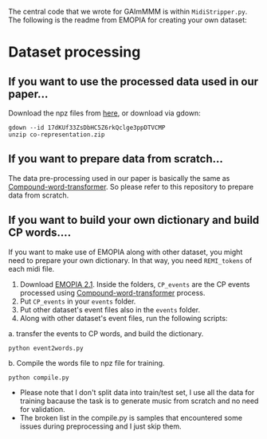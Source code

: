 
The central code that we wrote for GAImMMM is within `MidiStripper.py`. The following is the readme from EMOPIA for creating your own dataset:

# Dataset processing

## If you want to use the processed data used in our paper...
Download the npz files from [here](https://drive.google.com/file/d/17dKUf33ZsDbHC5Z6rkQclge3ppDTVCMP/view?usp=sharing), or download via gdown:  

```
gdown --id 17dKUf33ZsDbHC5Z6rkQclge3ppDTVCMP
unzip co-representation.zip
```


## If you want to prepare data from scratch...
The data pre-processing used in our paper is basically the same as [Compound-word-transformer](https://github.com/YatingMusic/compound-word-transformer/blob/main/dataset/Dataset.md). So please refer to this repository to prepare data from scratch.

## If you want to build your own dictionary and build CP words....

If you want to make use of EMOPIA along with other dataset, you might need to prepare your own dictionary. In that way, you need `REMI_tokens` of each midi file.  

1. Download [EMOPIA 2.1](https://zenodo.org/record/5151045#.YQaNfVMzZoQ). Inside the folders, `CP_events` are the CP events processed using [Compound-word-transformer](https://github.com/YatingMusic/compound-word-transformer/blob/main/dataset/Dataset.md) process. 
2. Put `CP_events` in your `events` folder.
3. Put other dataset's event files also in the `events` folder.
3. Along with other dataset's event files, run the following scripts:

a. transfer the events to CP words, and build the dictionary.
```
python event2words.py
```
b. Compile the words file to npz file for training.
```
python compile.py
```
* Please note that I don't split data into train/test set, I use all the data for training bacause the task is to generate music from scratch and no need for validation.
* The broken list in the compile.py is samples that encountered some issues during preprocessing and I just skip them.